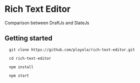 # Rich Text Editor

Comparison between DraftJs and SlateJs

## Getting started

```
  git clone https://github.com/playola/rich-text-editor.git

  cd rich-text-editor

  npm install

  npm start
```
